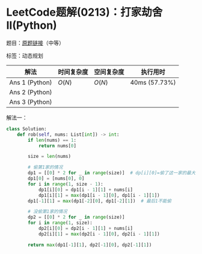 # LeetCode题解(0213)：打家劫舍II(Python)

题目：[原题链接](https://leetcode-cn.com/problems/house-robber-ii/)（中等）

标签：动态规划

| 解法           | 时间复杂度 | 空间复杂度 | 执行用时      |
| -------------- | ---------- | ---------- | ------------- |
| Ans 1 (Python) | $O(N)$     | $O(N)$     | 40ms (57.73%) |
| Ans 2 (Python) |            |            |               |
| Ans 3 (Python) |            |            |               |

解法一：

```python
class Solution:
    def rob(self, nums: List[int]) -> int:
        if len(nums) == 1:
            return nums[0]

        size = len(nums)

        # 偷第1家的情况
        dp1 = [[0] * 2 for _ in range(size)]  # dp[i][0]=偷了这一家的最大值，dp[i][1]=没偷这一家的最大值
        dp1[0] = [nums[0], 0]
        for i in range(1, size - 1):
            dp1[i][0] = dp1[i - 1][1] + nums[i]
            dp1[i][1] = max(dp1[i - 1][0], dp1[i - 1][1])
        dp1[-1][1] = max(dp1[-2][0], dp1[-2][1])  # 最后1不能偷

        # 没偷第1家的情况
        dp2 = [[0] * 2 for _ in range(size)]
        for i in range(1, size):
            dp2[i][0] = dp2[i - 1][1] + nums[i]
            dp2[i][1] = max(dp2[i - 1][0], dp2[i - 1][1])

        return max(dp1[-1][1], dp2[-1][0], dp2[-1][1])
```

